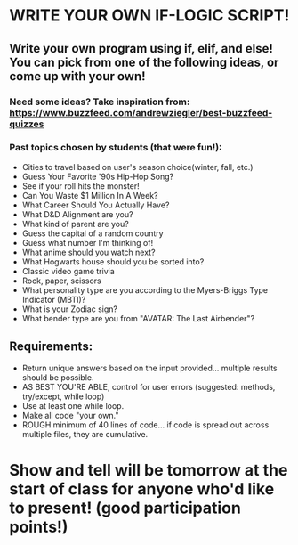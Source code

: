 # WRITE YOUR OWN IF-LOGIC SCRIPT!

## Write your own program using if, elif, and else! You can pick from one of the following ideas, or come up with your own!

### Need some ideas? Take inspiration from: https://www.buzzfeed.com/andrewziegler/best-buzzfeed-quizzes

### Past topics chosen by students (that were fun!):

- Cities to travel based on user's season choice(winter, fall, etc.)
- Guess Your Favorite '90s Hip-Hop Song?
- See if your roll hits the monster!
- Can You Waste $1 Million In A Week?
- What Career Should You Actually Have?
- What D&D Alignment are you?
- What kind of parent are you?
- Guess the capital of a random country
- Guess what number I'm thinking of!
- What anime should you watch next?
- What Hogwarts house should you be sorted into?
- Classic video game trivia
- Rock, paper, scissors
- What personality type are you according to the Myers-Briggs Type Indicator (MBTI)?
- What is your Zodiac sign?
- What bender type are you from "AVATAR: The Last Airbender"?

## Requirements:

- Return unique answers based on the input provided... multiple results should be possible.
- AS BEST YOU'RE ABLE, control for user errors (suggested: methods, try/except, while loop)
- Use at least one while loop.
- Make all code "your own."
- ROUGH minimum of 40 lines of code... if code is spread out across multiple files, they are cumulative.

# Show and tell will be tomorrow at the start of class for anyone who'd like to present! (good participation points!)
